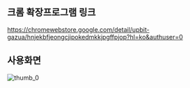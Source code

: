 ## 크롬 확장프로그램 링크
https://chromewebstore.google.com/detail/upbit-gazua/hnjekbfjeongcjipokedmkkjpgffpjop?hl=ko&authuser=0  

## 사용화면
![thumb_0](https://github.com/ohddang/upbit-gazua/assets/68732996/79785d74-3422-4bb2-82e2-51ce759e6cea)
